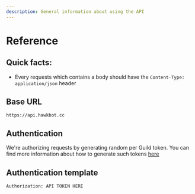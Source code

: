 ```yaml
---
description: General information about using the API
---
```


# Reference

## Quick facts:

* Every requests which contains a body should have the `Content-Type: application/json` header

## Base URL

```text
https://api.hawkbot.cc
```

## Authentication

We're authorizing requests by generating random per Guild token. You can find more information about how to generate such tokens [here](https://support.hawkbot.com)

## Authentication template

```text
Authorization: API TOKEN HERE
```

